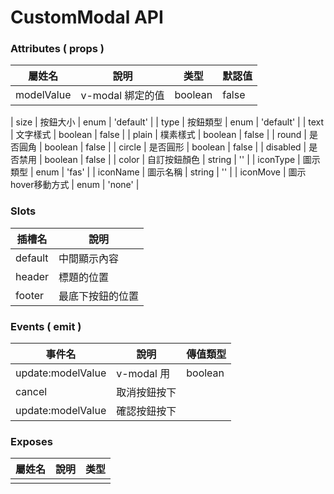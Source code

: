 # CustomModal API
### Attributes ( props )
| 屬姓名      | 說明             | 类型    | 默認值     |
| ---------- | ---------------- | ------- | --------- |
| modelValue | v-modal 綁定的值  | boolean | false     |

| size       | 按鈕大小          | enum    | 'default' |
| type       | 按鈕類型          | enum    | 'default' |
| text       | 文字樣式          | boolean | false     |
| plain      | 樸素樣式          | boolean | false     |
| round      | 是否圓角          | boolean | false     |
| circle     | 是否圓形          | boolean | false     |
| disabled   | 是否禁用          | boolean | false     |
| color      | 自訂按鈕顏色      | string  | ''        |
| iconType   | 圖示類型          | enum    | 'fas'     |
| iconName   | 圖示名稱          | string  | ''        |
| iconMove   | 圖示hover移動方式 | enum    | 'none'    |
### Slots
| 插槽名     | 說明           |
| --------- | -------------- |
| default   | 中間顯示內容    |
| header    | 標題的位置      |
| footer    | 最底下按鈕的位置 |

### Events ( emit )
| 事件名             | 說明         | 傳值類型  |
| ------------------ | ------------ | -------- |
| update:modelValue  | v-modal 用   | boolean  |
| cancel             | 取消按鈕按下  |          |
| update:modelValue  | 確認按鈕按下  |          |

### Exposes
| 屬姓名     | 說明         | 类型   |
| --------- | ------------ | ------ |
|           |              |        |